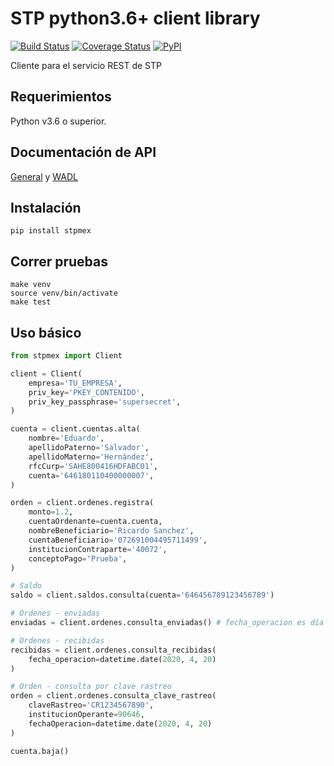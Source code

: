 # STP python3.6+ client library

[![Build Status](https://travis-ci.com/cuenca-mx/stpmex-python.svg?branch=master)](https://travis-ci.com/cuenca-mx/stpmex-python)
[![Coverage Status](https://coveralls.io/repos/github/cuenca-mx/stpmex-python/badge.svg?branch=master)](https://coveralls.io/github/cuenca-mx/stpmex-python?branch=master)
[![PyPI](https://img.shields.io/pypi/v/stpmex.svg)](https://pypi.org/project/stpmex/)

Cliente para el servicio REST de STP


## Requerimientos

Python v3.6 o superior.

## Documentación de API

[General](https://stpmex.zendesk.com/hc/es) y
[WADL](https://demo.stpmex.com:7024/speidemows/rest/application.wadl?metadata=true&detail=true)

## Instalación

```
pip install stpmex
```

## Correr pruebas

```
make venv
source venv/bin/activate
make test
```

## Uso básico

```python
from stpmex import Client

client = Client(
    empresa='TU_EMPRESA',
    priv_key='PKEY_CONTENIDO',
    priv_key_passphrase='supersecret',
)

cuenta = client.cuentas.alta(
    nombre='Eduardo',
    apellidoPaterno='Salvador',
    apellidoMaterno='Hernández',
    rfcCurp='SAHE800416HDFABC01',
    cuenta='646180110400000007',
)

orden = client.ordenes.registra(
    monto=1.2,
    cuentaOrdenante=cuenta.cuenta,
    nombreBeneficiario='Ricardo Sanchez',
    cuentaBeneficiario='072691004495711499',
    institucionContraparte='40072',
    conceptoPago='Prueba',
)

# Saldo
saldo = client.saldos.consulta(cuenta='646456789123456789')

# Ordenes - enviadas
enviadas = client.ordenes.consulta_enviadas() # fecha_operacion es día de hoy

# Ordenes - recibidas
recibidas = client.ordenes.consulta_recibidas(
    fecha_operacion=datetime.date(2020, 4, 20)
)

# Orden - consulta por clave rastreo
orden = client.ordenes.consulta_clave_rastreo(
    claveRastreo='CR1234567890',
    institucionOperante=90646,
    fechaOperacion=datetime.date(2020, 4, 20)
)

cuenta.baja()
```
